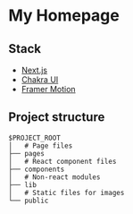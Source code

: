 # My Homepage

[]()
## Stack

- [Next.js](https://nextjs.org/)  
- [Chakra UI](https://chakra-ui.com/) 
- [Framer Motion](https://www.framer.com/motion/) 

## Project structure

```
$PROJECT_ROOT
│   # Page files
├── pages
│   # React component files
├── components
│   # Non-react modules
├── lib
│   # Static files for images 
└── public
```






